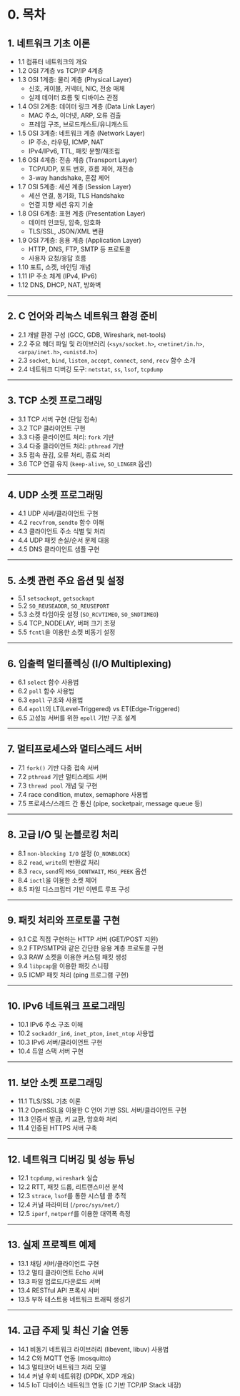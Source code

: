 # 0. 목차

## 1. 네트워크 기초 이론

- 1.1 컴퓨터 네트워크의 개요
- 1.2 OSI 7계층 vs TCP/IP 4계층
- 1.3 OSI 1계층: 물리 계층 (Physical Layer)
  - 신호, 케이블, 커넥터, NIC, 전송 매체
  - 실제 데이터 흐름 및 디바이스 관점
- 1.4 OSI 2계층: 데이터 링크 계층 (Data Link Layer)
  - MAC 주소, 이더넷, ARP, 오류 검출
  - 프레임 구조, 브로드캐스트/유니캐스트
- 1.5 OSI 3계층: 네트워크 계층 (Network Layer)
  - IP 주소, 라우팅, ICMP, NAT
  - IPv4/IPv6, TTL, 패킷 분할/재조립
- 1.6 OSI 4계층: 전송 계층 (Transport Layer)
  - TCP/UDP, 포트 번호, 흐름 제어, 재전송
  - 3-way handshake, 혼잡 제어
- 1.7 OSI 5계층: 세션 계층 (Session Layer)
  - 세션 연결, 동기화, TLS Handshake
  - 연결 지향 세션 유지 기술
- 1.8 OSI 6계층: 표현 계층 (Presentation Layer)
  - 데이터 인코딩, 압축, 암호화
  - TLS/SSL, JSON/XML 변환
- 1.9 OSI 7계층: 응용 계층 (Application Layer)
  - HTTP, DNS, FTP, SMTP 등 프로토콜
  - 사용자 요청/응답 흐름
- 1.10 포트, 소켓, 바인딩 개념
- 1.11 IP 주소 체계 (IPv4, IPv6)
- 1.12 DNS, DHCP, NAT, 방화벽

------

## 2. C 언어와 리눅스 네트워크 환경 준비

- 2.1 개발 환경 구성 (GCC, GDB, Wireshark, net-tools)
- 2.2 주요 헤더 파일 및 라이브러리 (`<sys/socket.h>`, `<netinet/in.h>`, `<arpa/inet.h>`, `<unistd.h>`)
- 2.3 `socket`, `bind`, `listen`, `accept`, `connect`, `send`, `recv` 함수 소개
- 2.4 네트워크 디버깅 도구: `netstat`, `ss`, `lsof`, `tcpdump`

------

## 3. TCP 소켓 프로그래밍

- 3.1 TCP 서버 구현 (단일 접속)
- 3.2 TCP 클라이언트 구현
- 3.3 다중 클라이언트 처리: `fork` 기반
- 3.4 다중 클라이언트 처리: `pthread` 기반
- 3.5 접속 끊김, 오류 처리, 종료 처리
- 3.6 TCP 연결 유지 (`keep-alive`, `SO_LINGER` 옵션)

------

## 4. UDP 소켓 프로그래밍

- 4.1 UDP 서버/클라이언트 구현
- 4.2 `recvfrom`, `sendto` 함수 이해
- 4.3 클라이언트 주소 식별 및 처리
- 4.4 UDP 패킷 손실/순서 문제 대응
- 4.5 DNS 클라이언트 샘플 구현

------

## 5. 소켓 관련 주요 옵션 및 설정

- 5.1 `setsockopt`, `getsockopt`
- 5.2 `SO_REUSEADDR`, `SO_REUSEPORT`
- 5.3 소켓 타임아웃 설정 (`SO_RCVTIMEO`, `SO_SNDTIMEO`)
- 5.4 TCP_NODELAY, 버퍼 크기 조정
- 5.5 `fcntl`을 이용한 소켓 비동기 설정

------

## 6. 입출력 멀티플렉싱 (I/O Multiplexing)

- 6.1 `select` 함수 사용법
- 6.2 `poll` 함수 사용법
- 6.3 `epoll` 구조와 사용법
- 6.4 `epoll`의 LT(Level-Triggered) vs ET(Edge-Triggered)
- 6.5 고성능 서버를 위한 `epoll` 기반 구조 설계

------

## 7. 멀티프로세스와 멀티스레드 서버

- 7.1 `fork()` 기반 다중 접속 서버
- 7.2 `pthread` 기반 멀티스레드 서버
- 7.3 `thread pool` 개념 및 구현
- 7.4 race condition, mutex, semaphore 사용법
- 7.5 프로세스/스레드 간 통신 (pipe, socketpair, message queue 등)

------

## 8. 고급 I/O 및 논블로킹 처리

- 8.1 `non-blocking I/O` 설정 (`O_NONBLOCK`)
- 8.2 `read`, `write`의 반환값 처리
- 8.3 `recv`, `send`의 `MSG_DONTWAIT`, `MSG_PEEK` 옵션
- 8.4 `ioctl`을 이용한 소켓 제어
- 8.5 파일 디스크립터 기반 이벤트 루프 구성

------

## 9. 패킷 처리와 프로토콜 구현

- 9.1 C로 직접 구현하는 HTTP 서버 (GET/POST 지원)
- 9.2 FTP/SMTP와 같은 간단한 응용 계층 프로토콜 구현
- 9.3 RAW 소켓을 이용한 커스텀 패킷 생성
- 9.4 `libpcap`을 이용한 패킷 스니핑
- 9.5 ICMP 패킷 처리 (ping 프로그램 구현)

------

## 10. IPv6 네트워크 프로그래밍

- 10.1 IPv6 주소 구조 이해
- 10.2 `sockaddr_in6`, `inet_pton`, `inet_ntop` 사용법
- 10.3 IPv6 서버/클라이언트 구현
- 10.4 듀얼 스택 서버 구현

------

## 11. 보안 소켓 프로그래밍

- 11.1 TLS/SSL 기초 이론
- 11.2 OpenSSL을 이용한 C 언어 기반 SSL 서버/클라이언트 구현
- 11.3 인증서 발급, 키 교환, 암호화 처리
- 11.4 인증된 HTTPS 서버 구축

------

## 12. 네트워크 디버깅 및 성능 튜닝

- 12.1 `tcpdump`, `wireshark` 실습
- 12.2 RTT, 패킷 드롭, 리트랜스미션 분석
- 12.3 `strace`, `lsof`를 통한 시스템 콜 추적
- 12.4 커널 파라미터 (`/proc/sys/net/`)
- 12.5 `iperf`, `netperf`를 이용한 대역폭 측정

------

## 13. 실제 프로젝트 예제

- 13.1 채팅 서버/클라이언트 구현
- 13.2 멀티 클라이언트 Echo 서버
- 13.3 파일 업로드/다운로드 서버
- 13.4 RESTful API 프록시 서버
- 13.5 부하 테스트용 네트워크 트래픽 생성기

------

## 14. 고급 주제 및 최신 기술 연동

- 14.1 비동기 네트워크 라이브러리 (libevent, libuv) 사용법
- 14.2 C와 MQTT 연동 (mosquitto)
- 14.3 멀티코어 네트워크 처리 모델
- 14.4 커널 우회 네트워킹 (DPDK, XDP 개요)
- 14.5 IoT 디바이스 네트워크 연동 (C 기반 TCP/IP Stack 내장)